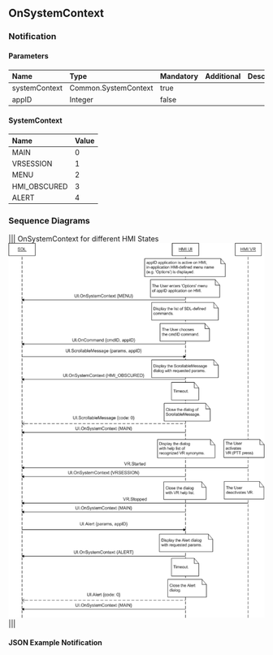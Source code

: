 ## OnSystemContext


### Notification

#### Parameters

|Name|Type|Mandatory|Additional|Description|
|:---|:---|:--------|:---------|:----------|
|systemContext|Common.SystemContext|true|||
|appID|Integer|false|||

#### SystemContext

|Name|Value|
|:---|:----|
|MAIN|0|
|VRSESSION|1|
|MENU|2|
|HMI_OBSCURED|3|
|ALERT|4|

### Sequence Diagrams
|||
OnSystemContext for different HMI States
![OnSystemContext](./assets/OnSystemContext.png)
|||

#### JSON Example Notification
```json

```
